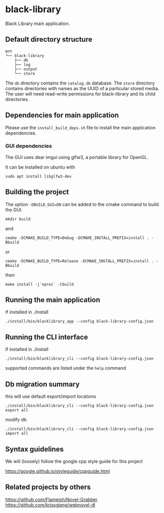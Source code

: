 # black-library
Black Library main application. 

## Default directory structure
    mnt
    └── black-library
        ├── db
        ├── log
        ├── output
        └── store

The `db` directory contains the `catalog.db` database. The `store` directory contains directories with names as the UUID of a particular stored media. The user will need read-write permissions for black-library and its child directories. 

## Dependencies for main application
Please use the `install_build_deps.sh` file to install the main application dependencies. 

### GUI dependencies
The GUI uses dear imgui using glfw3, a portable library for OpenGL.

It can be installed on ubuntu with

```sudo apt install libglfw3-dev```

## Building the project
The option `-DBUILD_GUI=ON` can be added to the cmake command to build the GUI. 

```mkdir build```

and

```cmake -DCMAKE_BUILD_TYPE=Debug -DCMAKE_INSTALL_PREFIX=install . -Bbuild```

or

```cmake -DCMAKE_BUILD_TYPE=Release -DCMAKE_INSTALL_PREFIX=install . -Bbuild```

then

```make install -j`nproc` -Cbuild```

## Running the main application
If installed in ./install

```./install/bin/blacklibrary_app --config black-library-config.json```

## Running the CLI interface
If installed in ./install

```./install/bin/blacklibrary_cli --config black-library-config.json```

supported commands are listed under the `help` command

## Db migration summary

this will use default export/import locations

```./install/bin/blacklibrary_cli --config black-library-config.json```
```export all```

modify db

```./install/bin/blacklibrary_cli --config black-library-config.json```
```import all```

## Syntax guidelines

We will (loosely) follow the google cpp style guide for this project

https://google.github.io/styleguide/cppguide.html

## Related projects by others
https://github.com/Flameish/Novel-Grabber
https://github.com/krissgjeng/webnovel-dl
